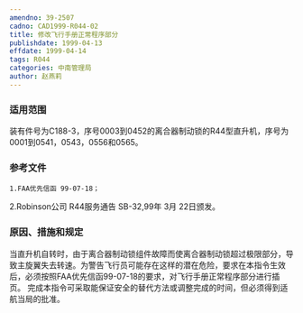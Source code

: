 ```yaml
---
amendno: 39-2507
cadno: CAD1999-R044-02
title: 修改飞行手册正常程序部分
publishdate: 1999-04-13
effdate: 1999-04-14
tags: R044
categories: 中南管理局
author: 赵燕莉
---
```


### 适用范围 
装有件号为C188-3，序号0003到0452的离合器制动锁的R44型直升机，序号为0001到0541，0543，0556和0565。

<!--more-->
### 参考文件
    1.FAA优先信函 99-07-18；
 2.Robinson公司 R44服务通告 SB-32,99年 3月 22日颁发。

### 原因、措施和规定 
当直升机自转时，由于离合器制动锁组件故障而使离合器制动锁超过极限部分，导致主旋翼失去转速。为警告飞行员可能存在这样的潜在危险，要求在本指令生效后，必须按照FAA优先信函99-07-18的要求，对飞行手册正常程序部分进行插页。 
    完成本指令可采取能保证安全的替代方法或调整完成的时间，但必须得到适航当局的批准。
